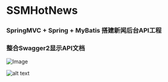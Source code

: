 # SSMHotNews
### SpringMVC + Spring + MyBatis 搭建新闻后台API工程 

### 整合Swagger2显示API文档
![Image](https://www.baidu.com/img/bd_logo1.png)

![alt text](https://www.baidu.com/img/bd_logo1.png "title")